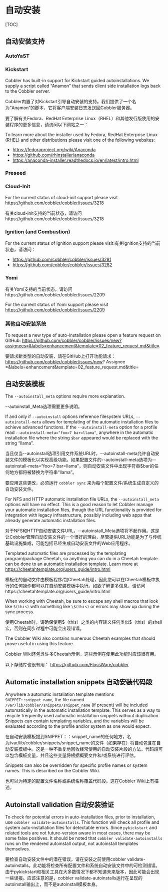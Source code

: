 # 自动安装

[TOC]

## 自动安装支持

### AutoYaST

### Kickstart

Cobbler has built-in support for Kickstart guided autoinstallations. We supply a script called “Anamon” that sends client side installation logs back to the Cobbler server.

Cobbler内置了对Kickstart引导自动安装的支持。我们提供了一个名为“Anamon”的脚本，它将客户端安装日志发送回Cobbler服务器。

要了解有关Fedora、RedHat Enterprise Linux（RHEL）和其他发行版使用的安装程序的更多信息，请访问以下网站之一：

To learn more about the installer used by Fedora, RedHat Enterprise Linux (RHEL) and other distributions please visit one of the following websites:

- https://fedoraproject.org/wiki/Anaconda
- https://github.com/rhinstaller/anaconda
- https://anaconda-installer.readthedocs.io/en/latest/intro.html

### Preseed

### Cloud-Init

For the current status of cloud-init support please visit https://github.com/cobbler/cobbler/issues/3218

有关cloud-init支持的当前状态，请访问https://github.com/cobbler/cobbler/issues/3218

### Ignition (and Combustion)

For the current status of Ignition support please visit:有关Ignition支持的当前状态，请访问：

- https://github.com/cobbler/cobbler/issues/3281
- https://github.com/cobbler/cobbler/issues/3282

### Yomi

有关Yomi支持的当前状态，请访问https://github.com/cobbler/cobbler/issues/2209

For the current status of Yomi support please visit https://github.com/cobbler/cobbler/issues/2209

### 其他自动安装系统

To request a new type of auto-installation please open a feature request on GitHub: https://github.com/cobbler/cobbler/issues/new?assignees=&labels=enhancement&template=02_feature_request.md&title=

要请求新类型的自动安装，请在GitHub上打开功能请求：https://github.com/cobbler/cobbler/issues/new? Assignee =&labels=enhancement&template=02_feature_request.md&title=

## 自动安装模板

The `--autoinstall_meta` options require more explanation.

--autoinstall_Meta选项需要更多说明。

If and only if `--autoinstall` options reference filesystem URLs, `--autoinstall-meta` allows for templating of the automatic installation files to achieve advanced functions.  If the `--autoinstall-meta` option for a profile read `--autoinstall-meta="foo=7 bar=llama"`, anywhere in the automatic installation file where the string `$bar` appeared would be replaced with the string “llama”.

当且仅当--autoinstall选项引用文件系统URL时，--autoinstall-meta允许自动安装文件的模板化以实现高级功能。如果配置文件的--autoinstall-meta选项为--autoinstall-meta=“foo=7 bar=llama”，则自动安装文件中出现字符串$bar的任何地方都将被替换为字符串“llama”。

要应用这些更改，必须运行 `cobbler sync` 来为每个配置文件/系统生成自定义的自动安装文件。

For NFS and HTTP automatic installation file URLs, the `--autoinstall_meta` options will have no effect. This is a good reason to let Cobbler manage your automatic installation files, though the URL functionality is provided for integration with legacy infrastructure, possibly including web apps that already generate automatic installation files.

对于NFS和HTTP自动安装文件URL，--autoinstall_Meta选项将不起作用。这是让Cobbler管理自动安装文件的一个很好的理由，尽管提供URL功能是为了与传统基础设施集成，可能包括已经生成自动安装文件的Web应用程序。

Templated automatic files are processed by the templating program/package Cheetah, so anything you can do in a Cheetah template can be done to an automatic installation template.  Learn more at https://cheetahtemplate.org/users_guide/intro.html

模板化的自动文件由模板程序/包Cheetah处理，因此您可以在Cheetah模板中执行的任何操作都可以在自动安装模板中执行。如欲了解更多信息，请访问https://cheetahtemplate.org/users_guide/intro.html

When working with Cheetah, be sure to escape any shell macros that look like `$(this)` with something like `\$(this)` or errors may show up during the sync process.

使用Cheetah时，请确保使用\$（this）之类的内容转义任何类似$（this）的shell宏，否则在同步过程中可能会出现错误。

The Cobbler Wiki also contains numerous Cheetah examples that should prove useful in using this feature.

Cobbler Wiki还包含许多Cheetah示例，这些示例在使用此功能时应该很有用。

以下存储库也很有用： https://github.com/FlossWare/cobbler

## Automatic installation snippets 自动安装代码段

Anywhere a automatic installation template mentions `SNIPPET::snippet_name`, the file named `/var/lib/cobbler/snippets/snippet_name` (if present) will be included automatically in the automatic installation template. This serves as a way to recycle frequently used automatic installation snippets without duplication. Snippets can contain templating variables, and the variables will be evaluated according to the profile and/or system as one would expect.

在自动安装模板提到SNIPPET：：snippet_name的任何地方，名为/var/lib/cobbler/snippets/snippet_name的文件（如果存在）将自动包含在自动安装模板中。这是一种不重复地回收经常使用的自动安装片段的方法。代码段可以包含模板变量，并且这些变量将根据概要文件和/或系统进行评估。

Snippets can also be overridden for specific profile names or system names. This is described on the Cobbler Wiki.

也可以为特定的配置文件名称或系统名称覆盖代码段。这在Cobbler Wiki上有描述。

## Autoinstall validation 自动安装验证

To check for potential errors in auto-installation files, prior to installation, use `cobbler validate-autoinstalls`. This function will check all profile and system auto-installation files for detectable errors. Since `pykickstart` and related tools are not future-version aware in most cases, there may be some false positives. It should be noted that `cobbler validate-autoinstalls` runs on the rendered autoinstall output, not autoinstall templates themselves.

要检查自动安装文件中的潜在错误，请在安装之前使用cobbler validate-autoinstalls。此功能将检查所有配置文件和系统自动安装文件中的可检测错误。由于pykickstart和相关工具在大多数情况下都不知道未来版本，因此可能会出现一些误报。应该注意的是，cobbler validate-autoinstalls运行在呈现的autoinstall输出上，而不是autoinstall模板本身。